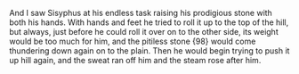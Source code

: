 And I saw Sisyphus at his endless task raising his prodigious stone with both his hands. With hands and feet he
tried to roll it up to the top of the hill, but always, just before
he could roll it over on to the other side, its weight would be
too much for him, and the pitiless stone {98} would come
thundering down again on to the plain. Then he would begin trying to push it up hill again, and the sweat ran off him
and the steam rose after him.
